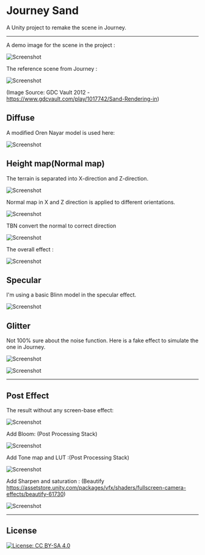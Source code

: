 # Journey Sand
A Unity project to remake the scene in Journey.

********

A demo image for the scene in the project :

![Screenshot](Images/Title2.jpg)

The reference scene from Journey :

![Screenshot](Images/ReferenceImg.jpg)

(Image Source: GDC Vault 2012 - https://www.gdcvault.com/play/1017742/Sand-Rendering-in)

## Diffuse

A modified Oren Nayar model is used here:

![Screenshot](Images/Diffuse.jpg)

## Height map(Normal map)

The terrain is separated into X-direction and Z-direction.

![Screenshot](Images/NormalXZ.jpg)

Normal map in X and Z direction is applied to different orientations.

![Screenshot](Images/NormalXZSmooth.jpg)

TBN convert the normal to correct direction

![Screenshot](Images/NormalDetail.jpg)

The overall effect :

![Screenshot](Images/Normal.jpg)

## Specular

I'm using a basic Blinn model in the specular effect.

![Screenshot](Images/Specular.jpg)

## Glitter

Not 100% sure about the noise function. Here is a fake effect to simulate the one in Journey.

![Screenshot](Images/Glitter.jpg)

![Screenshot](Images/GlitterEffect.jpg)

******

## Post Effect

The result without any screen-base effect:

![Screenshot](Images/Post1.jpg)

Add Bloom: (Post Processing Stack)

![Screenshot](Images/Post2.jpg)

Add Tone map and LUT :(Post Processing Stack)

![Screenshot](Images/Post3.jpg)

Add Sharpen and saturation : (Beautify https://assetstore.unity.com/packages/vfx/shaders/fullscreen-camera-effects/beautify-61730)

![Screenshot](Images/Post4.jpg)

******

## License

[![License: CC BY-SA 4.0](https://img.shields.io/badge/License-CC%20BY--SA%204.0-lightgrey.svg)](https://creativecommons.org/licenses/by-sa/4.0/)